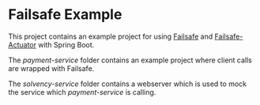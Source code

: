 # Failsafe Example
This project contains an example project for using [Failsafe](https://github.com/jhalterman/failsafe) and [Failsafe-Actuator](https://github.com/zalando-incubator/failsafe-actuator) with Spring Boot.

The *payment-service* folder contains an example project where client calls are wrapped with Failsafe.

The *solvency-service* folder contains a webserver which is used to mock the service which *payment-service* is calling.